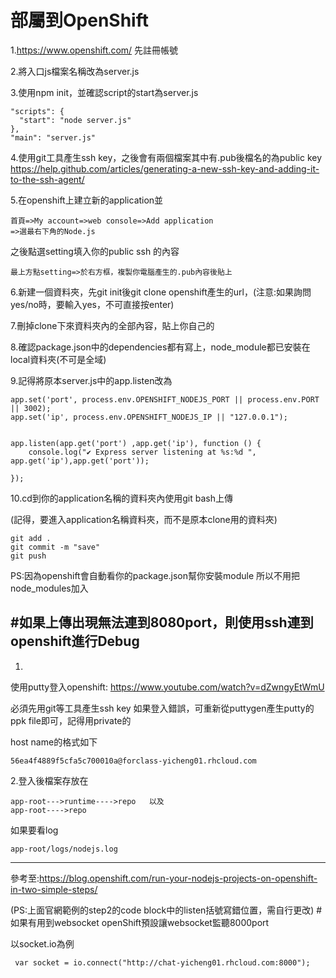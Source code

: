 # 部屬到OpenShift

1.https://www.openshift.com/ 先註冊帳號

2.將入口js檔案名稱改為server.js

3.使用npm init，並確認script的start為server.js
```
"scripts": {
  "start": "node server.js"
},
"main": "server.js"
```
4.使用git工具產生ssh key，之後會有兩個檔案其中有.pub後檔名的為public key
https://help.github.com/articles/generating-a-new-ssh-key-and-adding-it-to-the-ssh-agent/

5.在openshift上建立新的application並
```
首頁=>My account=>web console=>Add application
=>選最右下角的Node.js
```
之後點選setting填入你的public ssh 的內容
```
最上方點setting=>於右方框，複製你電腦產生的.pub內容後貼上
```

6.新建一個資料夾，先git init後git clone openshift產生的url，(注意:如果詢問yes/no時，要輸入yes，不可直接按enter)

7.刪掉clone下來資料夾內的全部內容，貼上你自己的

8.確認package.json中的dependencies都有寫上，node_module都已安裝在local資料夾(不可是全域)

9.記得將原本server.js中的app.listen改為
```
app.set('port', process.env.OPENSHIFT_NODEJS_PORT || process.env.PORT || 3002);
app.set('ip', process.env.OPENSHIFT_NODEJS_IP || "127.0.0.1");


app.listen(app.get('port') ,app.get('ip'), function () {
    console.log("✔ Express server listening at %s:%d ", app.get('ip'),app.get('port'));
   
});
```

10.cd到你的application名稱的資料夾內使用git bash上傳

(記得，要進入application名稱資料夾，而不是原本clone用的資料夾)
```
git add .
git commit -m "save"
git push
```
PS:因為openshift會自動看你的package.json幫你安裝module
所以不用把node_modules加入



#如果上傳出現無法連到8080port，則使用ssh連到openshift進行Debug
-----
1.
使用putty登入openshift:
https://www.youtube.com/watch?v=dZwngyEtWmU

必須先用git等工具產生ssh key 
如果登入錯誤，可重新從puttygen產生putty的ppk file即可，記得用private的

host name的格式如下
```
56ea4f4889f5cfa5c700010a@forclass-yicheng01.rhcloud.com
```


2.登入後檔案存放在
```
app-root--->runtime---->repo   以及
app-root---->repo
```
如果要看log
```
app-root/logs/nodejs.log
```


----
參考至:https://blog.openshift.com/run-your-nodejs-projects-on-openshift-in-two-simple-steps/

(PS:上面官網範例的step2的code block中的listen括號寫錯位置，需自行更改)
#如果有用到websocket
openShift預設讓websocket監聽8000port

以socket.io為例

```
 var socket = io.connect("http://chat-yicheng01.rhcloud.com:8000");

```
